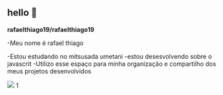 ## hello 👋

**rafaelthiago19/rafaelthiago19** 

-Meu nome é rafael thiago

-Estou estudando no mitsusada umetani
-estou desesvolvendo sobre o javascrit
-Utilizo esse espaço para minha organização e compartilho dos meus projetos desenvolvidos


![](https://media1.tenor.com/m/o5aURn9O4aIAAAAC/goku-meme-goku-mad.gif)
1[](https://media1.tenor.com/m/f18YbKAV-hAAAAAd/goku-prowler-meme-goku-meme.gif)
